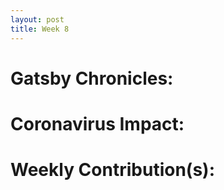 ```yaml
---
layout: post
title: Week 8
---
```


# Gatsby Chronicles:


# Coronavirus Impact:


# Weekly Contribution(s):
